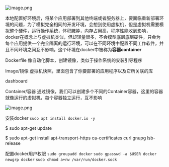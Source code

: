 
![image.png](https://yaaame-1317851743.cos.ap-beijing.myqcloud.com/20240101153107.png)

本地配置好环境后，将某个应用部署到其他终端或者服务器上，要面临重新部署环境的问题，为了模拟完全相同的开发环境，会想到使用虚拟机，但是虚拟机需要模拟整个硬件，运行操作系统，体积臃肿，内存占用高，程序性能收到影响，docker在概念上与虚拟机类似，但却轻量很多，不会模型底层底层硬件，只会为每个应用提供一个完全隔离的运行环境，可以在不同环境中配置不同工作软件，并且不同环境之间互不影响，这个环境在docker中被称为**容器container**


Dockerfile
像自动化脚本，创建镜像，类似于操作系统的安装引导程序

Image/镜像
虚拟机快照，里面包含了你要部署的应用程序以及它所关联的库

dashboard

Container/容器
通过镜像，我们可以创建多个不同的Container容器，这里的容器就像运行的虚拟机，每个容器独立运行，互不影响

 


![image.png](https://yaaame-1317851743.cos.ap-beijing.myqcloud.com/20240101153934.png)








安装docker
`sudo apt install docker.io -y`

$ sudo apt-get update

$ sudo apt-get install  apt-transport-https ca-certificates  curl  gnupg lsb-release


配置docker用户权限
`sudo groupadd docker`
`sudo gpasswd -a $USER docker`
`newgrp docker`
`sudo chmod a+rw /var/run/docker.sock`